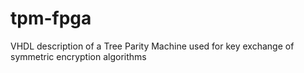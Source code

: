 # tpm-fpga
VHDL description of a Tree Parity Machine used for key exchange of symmetric encryption algorithms

